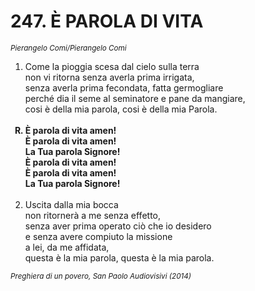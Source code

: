# 247. È PAROLA DI VITA

<sub><i>Pierangelo Comi/Pierangelo Comi</i></sub>
<ol>
	<li>Come la pioggia scesa dal cielo sulla terra<br>
		non vi ritorna senza averla prima irrigata,<br>
		senza averla prima fecondata, fatta germogliare<br>
		perché dia il seme al seminatore e pane da mangiare,<br>
		cosi è della mia parola, cosi è della mia Parola.</li><br>
	<b><li type="A" value="18">È parola di vita amen!<br>
		È parola di vita amen!<br>
		La Tua parola Signore!<br>
		È parola di vita amen!<br>
		È parola di vita amen!<br>
		La Tua parola Signore!</li></b><br>
	<li value="2">Uscita dalla mia bocca<br>
		non ritornerà a me senza effetto,<br>
		senza aver prima operato ciò che io desidero<br>
		e senza avere compiuto la missione<br>
		a lei, da me affidata,<br>
		questa è la mia parola, questa è la mia parola.</li>
</ol>
<sub><i>Preghiera di un povero, San Paolo Audiovisivi (2014)</i></sub>
